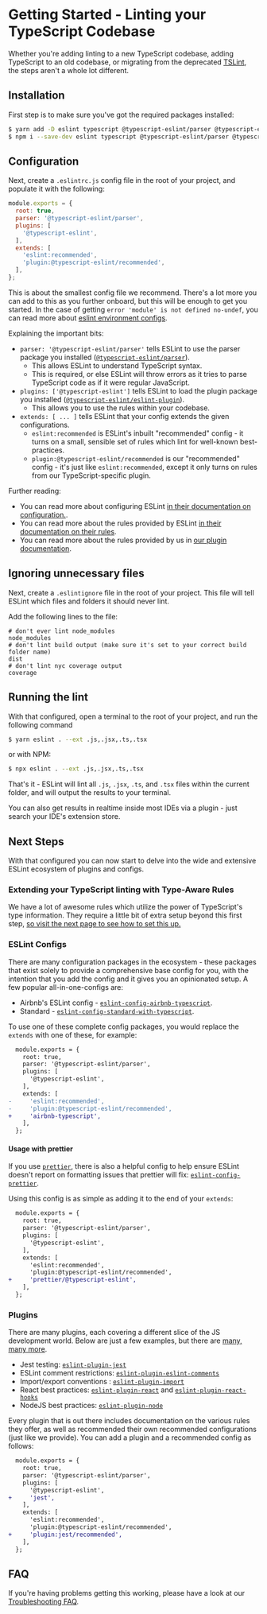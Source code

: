 # Getting Started - Linting your TypeScript Codebase

Whether you're adding linting to a new TypeScript codebase, adding TypeScript to an old codebase, or migrating from the deprecated [TSLint](https://www.npmjs.com/package/tslint), the steps aren't a whole lot different.

## Installation

First step is to make sure you've got the required packages installed:

```bash
$ yarn add -D eslint typescript @typescript-eslint/parser @typescript-eslint/eslint-plugin
$ npm i --save-dev eslint typescript @typescript-eslint/parser @typescript-eslint/eslint-plugin
```

## Configuration

Next, create a `.eslintrc.js` config file in the root of your project, and populate it with the following:

<!-- prettier-ignore -->
```js
module.exports = {
  root: true,
  parser: '@typescript-eslint/parser',
  plugins: [
    '@typescript-eslint',
  ],
  extends: [
    'eslint:recommended',
    'plugin:@typescript-eslint/recommended',
  ],
};
```

This is about the smallest config file we recommend. There's a lot more you can add to this as you further onboard, but this will be enough to get you started. In the case of getting `error 'module' is not defined no-undef`, you can read more about [eslint environment configs](https://eslint.org/docs/user-guide/configuring#specifying-environments).

Explaining the important bits:

- `parser: '@typescript-eslint/parser'` tells ESLint to use the parser package you installed ([`@typescript-eslint/parser`](../../../packages/parser)).
  - This allows ESLint to understand TypeScript syntax.
  - This is required, or else ESLint will throw errors as it tries to parse TypeScript code as if it were regular JavaScript.
- `plugins: ['@typescript-eslint']` tells ESLint to load the plugin package you installed ([`@typescript-eslint/eslint-plugin`](../../../packages/eslint-plugin)).
  - This allows you to use the rules within your codebase.
- `extends: [ ... ]` tells ESLint that your config extends the given configurations.
  - `eslint:recommended` is ESLint's inbuilt "recommended" config - it turns on a small, sensible set of rules which lint for well-known best-practices.
  - `plugin:@typescript-eslint/recommended` is our "recommended" config - it's just like `eslint:recommended`, except it only turns on rules from our TypeScript-specific plugin.

Further reading:

- You can read more about configuring ESLint [in their documentation on configuration.](https://eslint.org/docs/user-guide/configuring).
- You can read more about the rules provided by ESLint [in their documentation on their rules](https://eslint.org/docs/rules/).
- You can read more about the rules provided by us in [our plugin documentation](../../../packages/eslint-plugin).

## Ignoring unnecessary files

Next, create a `.eslintignore` file in the root of your project.
This file will tell ESLint which files and folders it should never lint.

Add the following lines to the file:

```ignore
# don't ever lint node_modules
node_modules
# don't lint build output (make sure it's set to your correct build folder name)
dist
# don't lint nyc coverage output
coverage
```

## Running the lint

With that configured, open a terminal to the root of your project, and run the following command

```bash
$ yarn eslint . --ext .js,.jsx,.ts,.tsx
```

or with NPM:

```bash
$ npx eslint . --ext .js,.jsx,.ts,.tsx
```

That's it - ESLint will lint all `.js`, `.jsx`, `.ts`, and `.tsx` files within the current folder, and will output the results to your terminal.

You can also get results in realtime inside most IDEs via a plugin - just search your IDE's extension store.

## Next Steps

With that configured you can now start to delve into the wide and extensive ESLint ecosystem of plugins and configs.

### Extending your TypeScript linting with Type-Aware Rules

We have a lot of awesome rules which utilize the power of TypeScript's type information. They require a little bit of extra setup beyond this first step, [so visit the next page to see how to set this up.](./TYPED_LINTING.md)

### ESLint Configs

There are many configuration packages in the ecosystem - these packages that exist solely to provide a comprehensive base config for you, with the intention that you add the config and it gives you an opinionated setup. A few popular all-in-one-configs are:

- Airbnb's ESLint config - [`eslint-config-airbnb-typescript`](https://www.npmjs.com/package/eslint-config-airbnb-typescript).
- Standard - [`eslint-config-standard-with-typescript`](https://www.npmjs.com/package/eslint-config-standard-with-typescript).

To use one of these complete config packages, you would replace the `extends` with one of these, for example:

```diff
  module.exports = {
    root: true,
    parser: '@typescript-eslint/parser',
    plugins: [
      '@typescript-eslint',
    ],
    extends: [
-     'eslint:recommended',
-     'plugin:@typescript-eslint/recommended',
+     'airbnb-typescript',
    ],
  };
```

#### Usage with prettier

If you use [`prettier`](https://www.npmjs.com/package/prettier), there is also a helpful config to help ensure ESLint doesn't report on formatting issues that prettier will fix: [`eslint-config-prettier`](https://www.npmjs.com/package/eslint-config-prettier).

Using this config is as simple as adding it to the end of your `extends`:

```diff
  module.exports = {
    root: true,
    parser: '@typescript-eslint/parser',
    plugins: [
      '@typescript-eslint',
    ],
    extends: [
      'eslint:recommended',
      'plugin:@typescript-eslint/recommended',
+     'prettier/@typescript-eslint',
    ],
  };
```

### Plugins

There are many plugins, each covering a different slice of the JS development world. Below are just a few examples, but there are [many, many more](https://www.npmjs.com/search?q=eslint-plugin).

- Jest testing: [`eslint-plugin-jest`](https://www.npmjs.com/package/eslint-plugin-jest)
- ESLint comment restrictions: [`eslint-plugin-eslint-comments`](https://www.npmjs.com/package/eslint-plugin-eslint-comments)
- Import/export conventions : [`eslint-plugin-import`](https://www.npmjs.com/package/eslint-plugin-import)
- React best practices: [`eslint-plugin-react`](https://www.npmjs.com/package/eslint-plugin-react) and [`eslint-plugin-react-hooks`](https://www.npmjs.com/package/eslint-plugin-react-hooks)
- NodeJS best practices: [`eslint-plugin-node`](https://www.npmjs.com/package/eslint-plugin-node)

Every plugin that is out there includes documentation on the various rules they offer, as well as recommended their own recommended configurations (just like we provide). You can add a plugin and a recommended config as follows:

```diff
  module.exports = {
    root: true,
    parser: '@typescript-eslint/parser',
    plugins: [
      '@typescript-eslint',
+     'jest',
    ],
    extends: [
      'eslint:recommended',
      'plugin:@typescript-eslint/recommended',
+     'plugin:jest/recommended',
    ],
  };
```

## FAQ

If you're having problems getting this working, please have a look at our [Troubleshooting FAQ](./FAQ.md).
